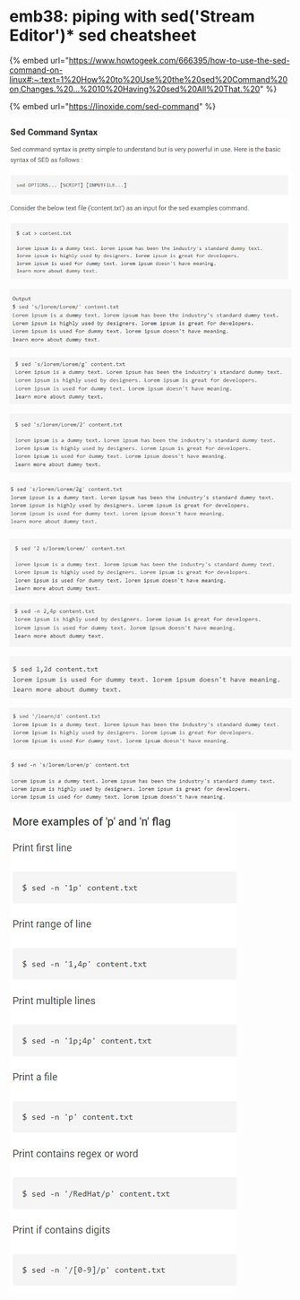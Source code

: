 # emb38: piping with sed('Stream Editor')\* sed cheatsheet

{% embed url="https://www.howtogeek.com/666395/how-to-use-the-sed-command-on-linux#:~:text=1%20How%20to%20Use%20the%20sed%20Command%20on,Changes.%20...%2010%20Having%20sed%20All%20That.%20" %}

{% embed url="https://linoxide.com/sed-command" %}

![](<../../.gitbook/assets/image (66) (1) (1).png>)

![s for search; replace string](<../../.gitbook/assets/image (215) (1) (1) (1).png>)

![replace all the occurrence of a string in a file(g for global)](<../../.gitbook/assets/image (127).png>)

![replace nth occurrence](<../../.gitbook/assets/image (165) (1) (1).png>)

![replace from nth occurrence onward to the end](<../../.gitbook/assets/image (68).png>)

![search and replace a string on a specified line number](<../../.gitbook/assets/image (145) (1).png>)

![Display partial text of a file](<../../.gitbook/assets/image (92).png>)

![Display all contents except particular lines](<../../.gitbook/assets/image (7) (1) (1).png>)

![Display all lines except pattern matching line](<../../.gitbook/assets/image (5).png>)

![Display replaced lines](<../../.gitbook/assets/image (217) (1) (1).png>)

![](<../../.gitbook/assets/image (231).png>)
